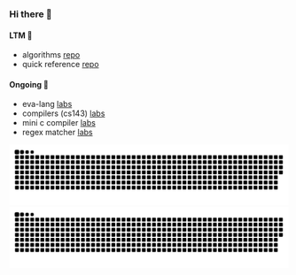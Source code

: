 ### Hi there 👋

#### LTM 🎏
- algorithms [repo](https://github.com/jssonx/leetcode_pg)
- quick reference [repo](https://github.com/jssonx/quick-reference)

#### Ongoing 🌱
- eva-lang [labs](https://github.com/jssonx/eva-lang)
- compilers (cs143) [labs](https://github.com/jssonx/cs143-compilers)
- mini c compiler [labs](https://github.com/jssonx/minic)
- regex matcher [labs](https://github.com/jssonx/regex-matcher)

![github contribution grid snake animation](https://raw.githubusercontent.com/jssonx/jssonx/output/github-contribution-grid-snake-dark.svg?palette=github-dark#gh-dark-mode-only)![github contribution grid snake animation](https://raw.githubusercontent.com/jssonx/jssonx/output/github-contribution-grid-snake.svg#gh-light-mode-only)    


<!--
**jssonx/jssonx** is a ✨ _special_ ✨ repository because its `README.md` (this file) appears on your GitHub profile.

Here are some ideas to get you started:

- 🔭 I’m currently working on ...
- 🌱 I’m currently learning ...
- 👯 I’m looking to collaborate on ...
- 🤔 I’m looking for help with ...
- 💬 Ask me about ...
- 📫 How to reach me: ...
- 😄 Pronouns: ...
- ⚡ Fun fact: ...
-->

